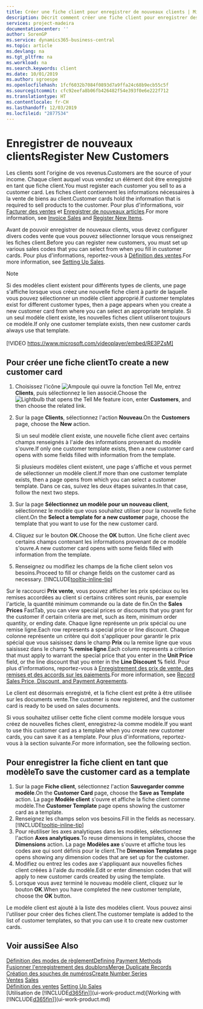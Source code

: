 ```yaml
---
title: Créer une fiche client pour enregistrer de nouveaux clients | Microsoft Docs
description: Décrit comment créer une fiche client pour enregistrer des informations sur chaque nouveau client ou client auquel vous vendez.
services: project-madeira
documentationcenter: ''
author: SorenGP
ms.service: dynamics365-business-central
ms.topic: article
ms.devlang: na
ms.tgt_pltfrm: na
ms.workload: na
ms.search.keywords: client
ms.date: 10/01/2019
ms.author: sgroespe
ms.openlocfilehash: 1fcf6032b7084f0893d7a9ffa24c68b9ecb55c5f
ms.sourcegitcommit: cfc92eefa8b06fb426482f54e393f0e6e222f712
ms.translationtype: HT
ms.contentlocale: fr-CH
ms.lasthandoff: 12/03/2019
ms.locfileid: "2877534"
---
```

# <a name="register-new-customers"></a><span data-ttu-id="7bd19-103">Enregistrer de nouveaux clients</span><span class="sxs-lookup"><span data-stu-id="7bd19-103">Register New Customers</span></span>
<span data-ttu-id="7bd19-104">Les clients sont l'origine de vos revenus.</span><span class="sxs-lookup"><span data-stu-id="7bd19-104">Customers are the source of your income.</span></span> <span data-ttu-id="7bd19-105">Chaque client auquel vous vendez un élément doit être enregistré en tant que fiche client.</span><span class="sxs-lookup"><span data-stu-id="7bd19-105">You must register each customer you sell to as a customer card.</span></span> <span data-ttu-id="7bd19-106">Les fiches client contiennent les informations nécessaires à la vente de biens au client.</span><span class="sxs-lookup"><span data-stu-id="7bd19-106">Customer cards hold the information that is required to sell products to the customer.</span></span> <span data-ttu-id="7bd19-107">Pour plus d'informations, voir [Facturer des ventes](sales-how-invoice-sales.md) et [Enregistrer de nouveaux articles](inventory-how-register-new-items.md).</span><span class="sxs-lookup"><span data-stu-id="7bd19-107">For more information, see [Invoice Sales](sales-how-invoice-sales.md) and [Register New Items](inventory-how-register-new-items.md).</span></span>  

<span data-ttu-id="7bd19-108">Avant de pouvoir enregistrer de nouveaux clients, vous devez configurer divers codes vente que vous pouvez sélectionner lorsque vous renseignez les fiches client.</span><span class="sxs-lookup"><span data-stu-id="7bd19-108">Before you can register new customers, you must set up various sales codes that you can select from when you fill in customer cards.</span></span> <span data-ttu-id="7bd19-109">Pour plus d'informations, reportez-vous à [Définition des ventes](sales-setup-sales.md).</span><span class="sxs-lookup"><span data-stu-id="7bd19-109">For more information, see [Setting Up Sales](sales-setup-sales.md).</span></span>

> [!NOTE]  
>   <span data-ttu-id="7bd19-110">Si des modèles client existent pour différents types de clients, une page s'affiche lorsque vous créez une nouvelle fiche client à partir de laquelle vous pouvez sélectionner un modèle client approprié.</span><span class="sxs-lookup"><span data-stu-id="7bd19-110">If customer templates exist for different customer types, then a page appears when you create a new customer card from where you can select an appropriate template.</span></span> <span data-ttu-id="7bd19-111">Si un seul modèle client existe, les nouvelles fiches client utiliseront toujours ce modèle.</span><span class="sxs-lookup"><span data-stu-id="7bd19-111">If only one customer template exists, then new customer cards always use that template.</span></span>
<br><br>
> [!VIDEO https://www.microsoft.com/videoplayer/embed/RE3PZsM]

## <a name="to-create-a-new-customer-card"></a><span data-ttu-id="7bd19-112">Pour créer une fiche client</span><span class="sxs-lookup"><span data-stu-id="7bd19-112">To create a new customer card</span></span>
1. <span data-ttu-id="7bd19-113">Choisissez l'icône ![Ampoule qui ouvre la fonction Tell Me](media/ui-search/search_small.png "Dites-moi ce que vous voulez faire"), entrez **Clients**, puis sélectionnez le lien associé.</span><span class="sxs-lookup"><span data-stu-id="7bd19-113">Choose the ![Lightbulb that opens the Tell Me feature](media/ui-search/search_small.png "Tell me what you want to do") icon, enter **Customers**, and then choose the related link.</span></span>  
2. <span data-ttu-id="7bd19-114">Sur la page **Clients**, sélectionnez l'action **Nouveau**.</span><span class="sxs-lookup"><span data-stu-id="7bd19-114">On the **Customers** page, choose the **New** action.</span></span>

    <span data-ttu-id="7bd19-115">Si un seul modèle client existe, une nouvelle fiche client avec certains champs renseignés à l'aide des informations provenant du modèle s'ouvre.</span><span class="sxs-lookup"><span data-stu-id="7bd19-115">If only one customer template exists, then a new customer card opens with some fields filled with information from the template.</span></span>

    <span data-ttu-id="7bd19-116">Si plusieurs modèles client existent, une page s'affiche et vous permet de sélectionner un modèle client.</span><span class="sxs-lookup"><span data-stu-id="7bd19-116">If more than one customer template exists, then a page opens from which you can select a customer template.</span></span> <span data-ttu-id="7bd19-117">Dans ce cas, suivez les deux étapes suivantes.</span><span class="sxs-lookup"><span data-stu-id="7bd19-117">In that case, follow the next two steps.</span></span>
3. <span data-ttu-id="7bd19-118">Sur la page **Sélectionnez un modèle pour un nouveau client**, sélectionnez le modèle que vous souhaitez utiliser pour la nouvelle fiche client.</span><span class="sxs-lookup"><span data-stu-id="7bd19-118">On the **Select a template for a new customer** page, choose the template that you want to use for the new customer card.</span></span>
4. <span data-ttu-id="7bd19-119">Cliquez sur le bouton **OK**.</span><span class="sxs-lookup"><span data-stu-id="7bd19-119">Choose the **OK** button.</span></span> <span data-ttu-id="7bd19-120">Une fiche client avec certains champs contenant les informations provenant de ce modèle s'ouvre.</span><span class="sxs-lookup"><span data-stu-id="7bd19-120">A new customer card opens with some fields filled with information from the template.</span></span>  
5. <span data-ttu-id="7bd19-121">Renseignez ou modifiez les champs de la fiche client selon vos besoins.</span><span class="sxs-lookup"><span data-stu-id="7bd19-121">Proceed to fill or change fields on the customer card as necessary.</span></span> [!INCLUDE[tooltip-inline-tip](includes/tooltip-inline-tip_md.md)]

<span data-ttu-id="7bd19-122">Sur le raccourci **Prix vente**, vous pouvez afficher les prix spéciaux ou les remises accordées au client si certains critères sont réunis, par exemple l'article, la quantité minimum commande ou la date de fin.</span><span class="sxs-lookup"><span data-stu-id="7bd19-122">On the **Sales Prices** FastTab, you can view special prices or discounts that you grant for the customer if certain criteria are met, such as item, minimum order quantity, or ending date.</span></span> <span data-ttu-id="7bd19-123">Chaque ligne représente un prix spécial ou une remise ligne.</span><span class="sxs-lookup"><span data-stu-id="7bd19-123">Each row represents a special price or line discount.</span></span> <span data-ttu-id="7bd19-124">Chaque colonne représente un critère qui doit s'appliquer pour garantir le prix spécial que vous saisissez dans le champ **Prix** ou la remise ligne que vous saisissez dans le champ **% remise ligne**.</span><span class="sxs-lookup"><span data-stu-id="7bd19-124">Each column represents a criterion that must apply to warrant the special price that you enter in the **Unit Price** field, or the line discount that you enter in the **Line Discount %** field.</span></span> <span data-ttu-id="7bd19-125">Pour plus d'informations, reportez-vous à [Enregistrement des prix de vente, des remises et des accords sur les paiements](sales-how-record-sales-price-discount-payment-agreements.md).</span><span class="sxs-lookup"><span data-stu-id="7bd19-125">For more information, see [Record Sales Price, Discount, and Payment Agreements](sales-how-record-sales-price-discount-payment-agreements.md).</span></span>

<span data-ttu-id="7bd19-126">Le client est désormais enregistré, et la fiche client est prête à être utilisée sur les documents vente.</span><span class="sxs-lookup"><span data-stu-id="7bd19-126">The customer is now registered, and the customer card is ready to be used on sales documents.</span></span>

<span data-ttu-id="7bd19-127">Si vous souhaitez utiliser cette fiche client comme modèle lorsque vous créez de nouvelles fiches client, enregistrez-la comme modèle.</span><span class="sxs-lookup"><span data-stu-id="7bd19-127">If you want to use this customer card as a template when you create new customer cards, you can save it as a template.</span></span> <span data-ttu-id="7bd19-128">Pour plus d'informations, reportez-vous à la section suivante.</span><span class="sxs-lookup"><span data-stu-id="7bd19-128">For more information, see the following section.</span></span>

## <a name="to-save-the-customer-card-as-a-template"></a><span data-ttu-id="7bd19-129">Pour enregistrer la fiche client en tant que modèle</span><span class="sxs-lookup"><span data-stu-id="7bd19-129">To save the customer card as a template</span></span>
1. <span data-ttu-id="7bd19-130">Sur la page **Fiche client**, sélectionnez l'action **Sauvegarder comme modèle**.</span><span class="sxs-lookup"><span data-stu-id="7bd19-130">On the **Customer Card** page, choose the **Save as Template** action.</span></span> <span data-ttu-id="7bd19-131">La page **Modèle client** s'ouvre et affiche la fiche client comme modèle.</span><span class="sxs-lookup"><span data-stu-id="7bd19-131">The **Customer Template** page opens showing the customer card as a template.</span></span>
2. <span data-ttu-id="7bd19-132">Renseignez les champs selon vos besoins.</span><span class="sxs-lookup"><span data-stu-id="7bd19-132">Fill in the fields as necessary.</span></span> [!INCLUDE[tooltip-inline-tip](includes/tooltip-inline-tip_md.md)]
3. <span data-ttu-id="7bd19-133">Pour réutiliser les axes analytiques dans les modèles, sélectionnez l'action **Axes analytiques**.</span><span class="sxs-lookup"><span data-stu-id="7bd19-133">To reuse dimensions in templates, choose the **Dimensions** action.</span></span> <span data-ttu-id="7bd19-134">La page **Modèles axe** s'ouvre et affiche tous les codes axe qui sont définis pour le client.</span><span class="sxs-lookup"><span data-stu-id="7bd19-134">The **Dimension Templates** page opens showing any dimension codes that are set up for the customer.</span></span>
4. <span data-ttu-id="7bd19-135">Modifiez ou entrez les codes axe s'appliquant aux nouvelles fiches client créées à l'aide du modèle.</span><span class="sxs-lookup"><span data-stu-id="7bd19-135">Edit or enter dimension codes that will apply to new customer cards created by using the template.</span></span>  
5. <span data-ttu-id="7bd19-136">Lorsque vous avez terminé le nouveau modèle client, cliquez sur le bouton **OK**.</span><span class="sxs-lookup"><span data-stu-id="7bd19-136">When you have completed the new customer template, choose the **OK** button.</span></span>

<span data-ttu-id="7bd19-137">Le modèle client est ajouté à la liste des modèles client. Vous pouvez ainsi l'utiliser pour créer des fiches client.</span><span class="sxs-lookup"><span data-stu-id="7bd19-137">The customer template is added to the list of customer templates, so that you can use it to create new customer cards.</span></span>

## <a name="see-also"></a><span data-ttu-id="7bd19-138">Voir aussi</span><span class="sxs-lookup"><span data-stu-id="7bd19-138">See Also</span></span>
[<span data-ttu-id="7bd19-139">Définition des modes de règlement</span><span class="sxs-lookup"><span data-stu-id="7bd19-139">Defining Payment Methods</span></span>](finance-payment-methods.md)  
[<span data-ttu-id="7bd19-140">Fusionner l'enregistrement des doublons</span><span class="sxs-lookup"><span data-stu-id="7bd19-140">Merge Duplicate Records</span></span>](sales-how-merge-duplicate-records.md)  
[<span data-ttu-id="7bd19-141">Création des souches de numéros</span><span class="sxs-lookup"><span data-stu-id="7bd19-141">Create Number Series</span></span>](ui-create-number-series.md)  
<span data-ttu-id="7bd19-142">[Ventes](sales-manage-sales.md)  </span><span class="sxs-lookup"><span data-stu-id="7bd19-142">[Sales](sales-manage-sales.md)  </span></span>  
<span data-ttu-id="7bd19-143">[Définition des ventes](sales-setup-sales.md)  </span><span class="sxs-lookup"><span data-stu-id="7bd19-143">[Setting Up Sales](sales-setup-sales.md)  </span></span>  
<span data-ttu-id="7bd19-144">[Utilisation de [!INCLUDE[d365fin](includes/d365fin_md.md)]](ui-work-product.md)</span><span class="sxs-lookup"><span data-stu-id="7bd19-144">[Working with [!INCLUDE[d365fin](includes/d365fin_md.md)]](ui-work-product.md)</span></span>
